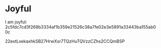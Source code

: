 # Joyful

I am joyful: 2c5fdc7cd3f268b3334af1b359e21526c38a7fe02e3e5891a33443ba155ab00c


22extLxekaxhkSB27HrwXsr7TQzHuTQVzzCZhs2CCQmBSP